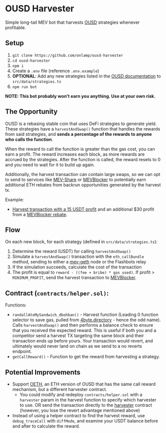 # OUSD Harvester
Simple long-tail MEV bot that harvests [OUSD](https://www.ousd.com/) strategies whenever profitable.
## Setup 
1. `git clone https://github.com/onlamp/ousd-harvester`
2. `cd ousd-harvester`
3. `npm i`
4. Create a `.env` file (reference `.env.example`)
5. **OPTIONAL**: Add any new strategies listed in the [OUSD documentation](https://docs.oeth.com/smart-contracts/registry/ousd-registry) to `src/data/strategies.ts`
6. `npm run bot` 

**NOTE: This bot probably won't earn you anything. Use at your own risk.**

## The Opportunity 
OUSD is a rebasing stable coin that uses DeFi strategies to generate yield. These strategies have a `harvestAndSwap()` function that handles the rewards from said strategies, and **sends a percentage of the rewards to anyone who calls the function**.

When the reward to call the function is greater than the gas cost, you can earn a profit. The reward increases each block, as more rewards are accrued by the strategies. After the function is called, the reward resets to 0 and you need to wait for it to build up again.

Additionally, the harvest transaction can contain large swaps, so we can opt to send to services like [MEV-Share](https://docs.flashbots.net/flashbots-protect/rpc/mev-share) or [MEVBlocker](https://mevblocker.io/) to potentially earn additional ETH rebates from backrun opportunities generated by the harvest tx.

Example:
- [Harvest transaction with a 15 USDT profit](https://etherscan.io/tx/0xb2c1d7db36095fbc9a2d345efaf3a930bf5198afd6017a26cc1fdfe32467d83c) and an additional $30 profit from a [MEVBlocker rebate](https://etherscan.io/tx/0xadf5ffa815daf5baff8d44f633f42298026740629a18c5ae6fc79834ef7b2b42).


## Flow
On each new block, for each strategy (defined in `src/data/strategies.ts`):

 1. Determine the reward (USDT) for calling `harvestAndSwap()`
 2. Simulate a `harvestAndSwap()` transaction with the `eth_callBundle` method, sending to either a [mev-geth](https://github.com/flashbots/mev-geth) node or the Flashbots relay
 3. If the simulation succeeds, calculate the cost of the transaction
 4. The profit is equal to `reward - ((fee + bribe) * gas used)`. If profit > `MINIMUM_PROFIT`, send the harvest transaction to [MEVBlocker](https://mevblocker.io/).
 ## Contract (`contracts/helper.sol)`:
 Functions:
 - `randallAteMySandwich_dbohban()` - Harvest function (Leading 0 function selector to save gas, pulled from [4byte.directory](https://www.4byte.directory/) - hence the odd name). Calls `harvestAndSwap()` and then performs a balance check to ensure that you received the expected reward. This is useful if both you and a competitor send a harvest TX targeting the same block and their transaction ends up before yours. Your transaction would revert, and ultimately would never land on chain as we send to a no reverts endpoint.
 - `getCallReward()` - Function to get the reward from harvesting a strategy.
## Potential Improvements
- Support [OETH](https://www.oeth.com/), an ETH version of OUSD that has the same call reward mechanism, but a different harvester contract. 
	- You could modify and redeploy `contracts/helper.sol` with a `harvester` param in the harvest function to specify which harvester to use.  OR send the transaction directly to the [harvester](https://etherscan.io/address/0x0D017aFA83EAce9F10A8EC5B6E13941664A6785C) contract (however, you lose the revert advantage mentioned above)
- Instead of using a helper contract to find the harvest reward, use `debug_traceCall` with `diffMode`, and examine your USDT balance before and after to calculate the reward.
